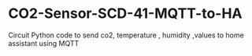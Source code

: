 # CO2-Sensor-SCD-41-MQTT-to-HA
Circuit Python code to send  co2, temperature , humidity ,values to home assistant using MQTT
